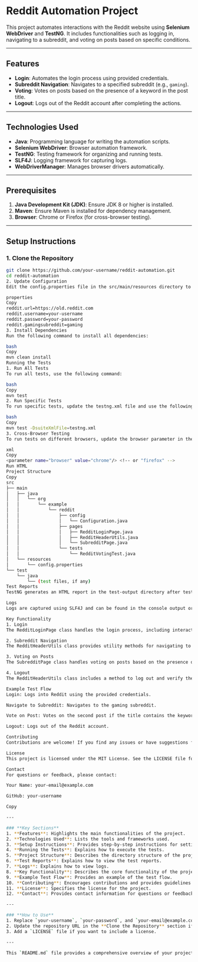# Reddit Automation Project

This project automates interactions with the Reddit website using **Selenium WebDriver** and **TestNG**. It includes functionalities such as logging in, navigating to a subreddit, and voting on posts based on specific conditions.

---

## **Features**
- **Login**: Automates the login process using provided credentials.
- **Subreddit Navigation**: Navigates to a specified subreddit (e.g., `gaming`).
- **Voting**: Votes on posts based on the presence of a keyword in the post title.
- **Logout**: Logs out of the Reddit account after completing the actions.

---

## **Technologies Used**
- **Java**: Programming language for writing the automation scripts.
- **Selenium WebDriver**: Browser automation framework.
- **TestNG**: Testing framework for organizing and running tests.
- **SLF4J**: Logging framework for capturing logs.
- **WebDriverManager**: Manages browser drivers automatically.

---

## **Prerequisites**
1. **Java Development Kit (JDK)**: Ensure JDK 8 or higher is installed.
2. **Maven**: Ensure Maven is installed for dependency management.
3. **Browser**: Chrome or Firefox (for cross-browser testing).

---

## **Setup Instructions**

### **1. Clone the Repository**
```bash
git clone https://github.com/your-username/reddit-automation.git
cd reddit-automation
2. Update Configuration
Edit the config.properties file in the src/main/resources directory to provide your Reddit credentials and other configurations:

properties
Copy
reddit.url=https://old.reddit.com
reddit.username=your-username
reddit.password=your-password
reddit.gamingsubreddit=gaming
3. Install Dependencies
Run the following command to install all dependencies:

bash
Copy
mvn clean install
Running the Tests
1. Run All Tests
To run all tests, use the following command:

bash
Copy
mvn test
2. Run Specific Tests
To run specific tests, update the testng.xml file and use the following command:

bash
Copy
mvn test -DsuiteXmlFile=testng.xml
3. Cross-Browser Testing
To run tests on different browsers, update the browser parameter in the testng.xml file:

xml
Copy
<parameter name="browser" value="chrome"/> <!-- or "firefox" -->
Run HTML
Project Structure
Copy
src
├── main
│   ├── java
│   │   └── org
│   │       └── example
│   │           └── reddit
│   │               ├── config
│   │               │   └── Configuration.java
│   │               ├── pages
│   │               │   ├── RedditLoginPage.java
│   │               │   ├── RedditHeaderUtils.java
│   │               │   └── SubredditPage.java
│   │               └── tests
│   │                   └── RedditVotingTest.java
│   └── resources
│       └── config.properties
└── test
    └── java
        └── (test files, if any)
Test Reports
TestNG generates an HTML report in the test-output directory after test execution. Open index.html in your browser to view the report.

Logs
Logs are captured using SLF4J and can be found in the console output or log files (if configured).

Key Functionality
1. Login
The RedditLoginPage class handles the login process, including interacting with Shadow DOM elements for username and password input.

2. Subreddit Navigation
The RedditHeaderUtils class provides utility methods for navigating to subreddits and logging out.

3. Voting on Posts
The SubredditPage class handles voting on posts based on the presence of a keyword in the post title.

4. Logout
The RedditHeaderUtils class includes a method to log out and verify the logout was successful.

Example Test Flow
Login: Logs into Reddit using the provided credentials.

Navigate to Subreddit: Navigates to the gaming subreddit.

Vote on Post: Votes on the second post if the title contains the keyword "Nintendo".

Logout: Logs out of the Reddit account.

Contributing
Contributions are welcome! If you find any issues or have suggestions for improvement, please open an issue or submit a pull request.

License
This project is licensed under the MIT License. See the LICENSE file for details.

Contact
For questions or feedback, please contact:

Your Name: your-email@example.com

GitHub: your-username

Copy

---

### **Key Sections**
1. **Features**: Highlights the main functionalities of the project.
2. **Technologies Used**: Lists the tools and frameworks used.
3. **Setup Instructions**: Provides step-by-step instructions for setting up the project.
4. **Running the Tests**: Explains how to execute the tests.
5. **Project Structure**: Describes the directory structure of the project.
6. **Test Reports**: Explains how to view the test reports.
7. **Logs**: Explains how to view logs.
8. **Key Functionality**: Describes the core functionality of the project.
9. **Example Test Flow**: Provides an example of the test flow.
10. **Contributing**: Encourages contributions and provides guidelines.
11. **License**: Specifies the license for the project.
12. **Contact**: Provides contact information for questions or feedback.

---

### **How to Use**
1. Replace `your-username`, `your-password`, and `your-email@example.com` with your actual details.
2. Update the repository URL in the **Clone the Repository** section if needed.
3. Add a `LICENSE` file if you want to include a license.

---

This `README.md` file provides a comprehensive overview of your project and makes it easy for others to understand, set up, and contribute to your work. Let me know if you need further assistance! 😊